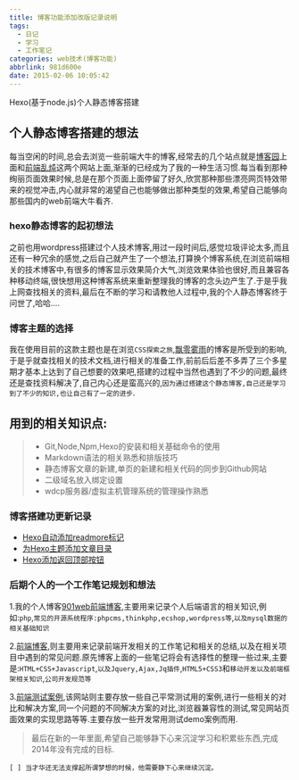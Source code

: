 ```yaml
---
title: 博客功能添加改版记录说明
tags:
  - 日记
  - 学习
  - 工作笔记
categories: web技术(博客功能)
abbrlink: 981d600e
date: 2015-02-06 10:05:42
---
```

Hexo(基于node.js)个人静态博客搭建

## 个人静态博客搭建的想法

每当空闲的时间,总会去浏览一些前端大牛的博客,经常去的几个站点就是[博客园](http://www.cnblogs.com/)上面和[前端乱炖](http://www.html-js.com/)这两个网站上面,渐渐的已经成为了我的一种生活习惯.每当看到那种绚丽页面效果时候,总是在那个页面上面停留了好久,欣赏那种那些漂亮网页特效带来的视觉冲击,内心就非常的渴望自己也能够做出那种类型的效果,希望自己能够向那些国内的web前端大牛看齐.<!-- more -->
### hexo静态博客的起初想法

之前也用wordpress搭建过个人技术博客,用过一段时间后,感觉垃圾评论太多,而且还有一种冗余的感觉,之后自己就产生了一个想法,打算换个博客系统,在浏览前端相关的技术博客中,有很多的博客显示效果简介大气,浏览效果体验也很好,而且兼容各种移动终端,很快想用这种博客系统来重新整理我的博客的念头边产生了.于是乎我上网查找相关的资料,最后在不断的学习和请教他人过程中,我的个人静态博客终于问世了,哈哈....
### 博客主题的选择

我在使用目前的这款主题也是在浏览`CSS探索之旅`,[飘零雾雨](http://blog.doyoe.com/)的博客是所受到的影响,于是乎就查找相关的技术文档,进行相关的准备工作,前前后后差不多弄了三个多星期才基本上达到了自己想要的效果吧,搭建的过程中当然也遇到了不少的问题,最终还是查找资料解决了,自己内心还是蛮高兴的,`因为通过搭建这个静态博客,自己还是学习到了不少的知识,也让自己有了一定的进步`.

## 用到的相关知识点:

> - Git,Node,Npm,Hexo的安装和相关基础命令的使用
> - Markdown语法的相关熟悉和排版技巧
> - 静态博客文章的新建,单页的新建和相关代码的同步到Github网站
> - 二级域名放入绑定设置
> - wdcp服务器/虚拟主机管理系统的管理操作熟悉

### 博客搭建功更新记录

- [Hexo自动添加readmore标记](http://twiceyuan.com/2014/05/25/)
- [为Hexo主题添加文章目录](http://www.twiceyuan.com/2015/01/12/)
- [Hexo添加返回顶部按钮](http://wuchong.me/blog/2014/01/08/hexo-scrollup/)


### 后期个人的一个工作笔记规划和想法

1.我的个人博客[901web前端博客](http://www.901web.com),主要用来记录个人后端语言的相关知识,例如:`php`,`常见的开源系统程序:phpcms,thinkphp,ecshop,wordpress等`,`以及mysql数据的相关基础知识`

2.[前端博客](http://blog.901web.com),则主要用来记录前端开发相关的工作笔记和相关的总结,以及在相关项目中遇到的常见问题.原先博客上面的一些笔记将会有选择性的整理一些过来,主要是:`HTML+CSS+Javascript`,`以及Jquery,Ajax,Jq插件`,`HTML5+CSS3`和`移动开发以及前端框架相关知识`,`公司开发规范等`

3.[前端测试案例](http://demo.901web.com),该网站则主要存放一些自己平常测试用的案例,进行一些相关的对比和解决方案,同一个问题的不同解决方案的对比,浏览器兼容性的测试,常见网站页面效果的实现思路等等.主要存放一些开发常用测试demo案例而用.

> 最后在新的一年里面,希望自己能够静下心来沉淀学习和积累些东西,完成2014年没有完成的目标.

```
[ ] 当才华还无法支撑起所谓梦想的时候，他需要静下心来继续沉淀。

```


